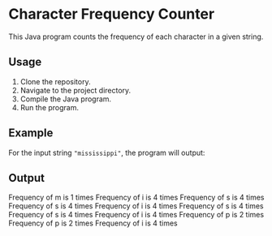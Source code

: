 # Character Frequency Counter

This Java program counts the frequency of each character in a given string.

## Usage

1. Clone the repository.
2. Navigate to the project directory.
3. Compile the Java program.
4. Run the program.

## Example

For the input string `"mississippi"`, the program will output:

## Output
Frequency of m is 1 times
Frequency of i is 4 times
Frequency of s is 4 times
Frequency of s is 4 times
Frequency of i is 4 times
Frequency of s is 4 times
Frequency of s is 4 times
Frequency of i is 4 times
Frequency of p is 2 times
Frequency of p is 2 times
Frequency of i is 4 times


